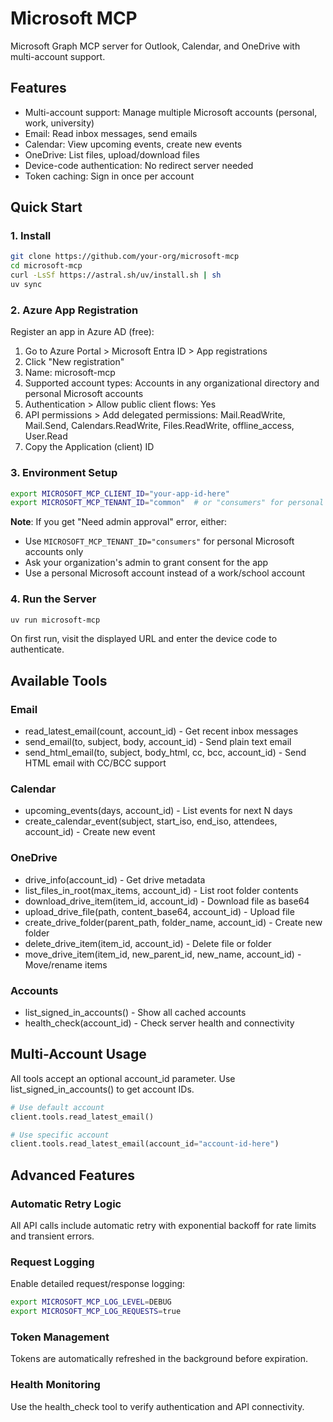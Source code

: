 # Microsoft MCP

Microsoft Graph MCP server for Outlook, Calendar, and OneDrive with multi-account support.

## Features

- Multi-account support: Manage multiple Microsoft accounts (personal, work, university)
- Email: Read inbox messages, send emails
- Calendar: View upcoming events, create new events
- OneDrive: List files, upload/download files
- Device-code authentication: No redirect server needed
- Token caching: Sign in once per account

## Quick Start

### 1. Install

```bash
git clone https://github.com/your-org/microsoft-mcp
cd microsoft-mcp
curl -LsSf https://astral.sh/uv/install.sh | sh
uv sync
```

### 2. Azure App Registration

Register an app in Azure AD (free):

1. Go to Azure Portal > Microsoft Entra ID > App registrations
2. Click "New registration"
3. Name: microsoft-mcp
4. Supported account types: Accounts in any organizational directory and personal Microsoft accounts
5. Authentication > Allow public client flows: Yes
6. API permissions > Add delegated permissions: Mail.ReadWrite, Mail.Send, Calendars.ReadWrite, Files.ReadWrite, offline_access, User.Read
7. Copy the Application (client) ID

### 3. Environment Setup

```bash
export MICROSOFT_MCP_CLIENT_ID="your-app-id-here"
export MICROSOFT_MCP_TENANT_ID="common"  # or "consumers" for personal accounts only
```

**Note**: If you get "Need admin approval" error, either:
- Use `MICROSOFT_MCP_TENANT_ID="consumers"` for personal Microsoft accounts only
- Ask your organization's admin to grant consent for the app
- Use a personal Microsoft account instead of a work/school account

### 4. Run the Server

```bash
uv run microsoft-mcp
```

On first run, visit the displayed URL and enter the device code to authenticate.

## Available Tools

### Email
- read_latest_email(count, account_id) - Get recent inbox messages
- send_email(to, subject, body, account_id) - Send plain text email
- send_html_email(to, subject, body_html, cc, bcc, account_id) - Send HTML email with CC/BCC support

### Calendar
- upcoming_events(days, account_id) - List events for next N days
- create_calendar_event(subject, start_iso, end_iso, attendees, account_id) - Create new event

### OneDrive
- drive_info(account_id) - Get drive metadata
- list_files_in_root(max_items, account_id) - List root folder contents
- download_drive_item(item_id, account_id) - Download file as base64
- upload_drive_file(path, content_base64, account_id) - Upload file
- create_drive_folder(parent_path, folder_name, account_id) - Create new folder
- delete_drive_item(item_id, account_id) - Delete file or folder
- move_drive_item(item_id, new_parent_id, new_name, account_id) - Move/rename items

### Accounts
- list_signed_in_accounts() - Show all cached accounts
- health_check(account_id) - Check server health and connectivity

## Multi-Account Usage

All tools accept an optional account_id parameter. Use list_signed_in_accounts() to get account IDs.

```python
# Use default account
client.tools.read_latest_email()

# Use specific account
client.tools.read_latest_email(account_id="account-id-here")
```

## Advanced Features

### Automatic Retry Logic
All API calls include automatic retry with exponential backoff for rate limits and transient errors.

### Request Logging
Enable detailed request/response logging:
```bash
export MICROSOFT_MCP_LOG_LEVEL=DEBUG
export MICROSOFT_MCP_LOG_REQUESTS=true
```

### Token Management
Tokens are automatically refreshed in the background before expiration.

### Health Monitoring
Use the health_check tool to verify authentication and API connectivity.